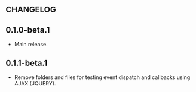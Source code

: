 CHANGELOG
---

## 0.1.0-beta.1
 * Main release.

 ## 0.1.1-beta.1
 * Remove folders and files for testing event dispatch and callbacks using AJAX (JQUERY).